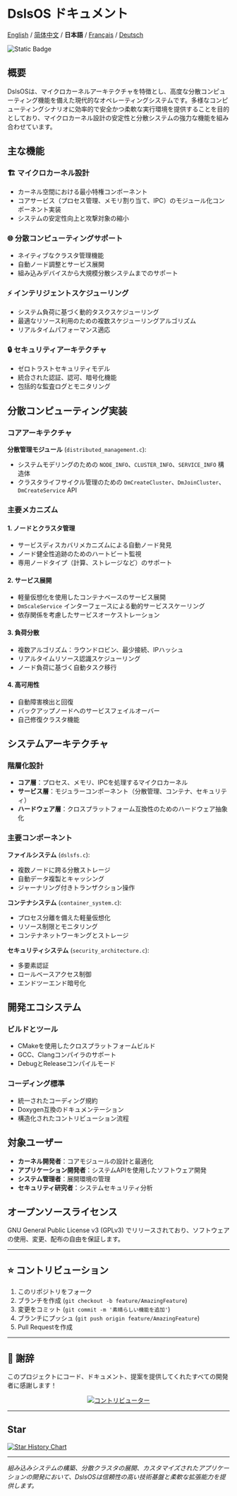 ﻿# DslsOS ドキュメント

[English](README.md) / [简体中文](README_CN.md) / **日本語** / [Français](README_FR.md) / [Deutsch](README_DE.md)

![Static Badge](https://img.shields.io/badge/License_GPLv3-0?logo=gnu&color=8A2BE2)

## 概要

DslsOSは、マイクロカーネルアーキテクチャを特徴とし、高度な分散コンピューティング機能を備えた現代的なオペレーティングシステムです。多様なコンピューティングシナリオに効率的で安全かつ柔軟な実行環境を提供することを目的としており、マイクロカーネル設計の安定性と分散システムの強力な機能を組み合わせています。

## 主な機能

### 🏗️ マイクロカーネル設計
- カーネル空間における最小特権コンポーネント
- コアサービス（プロセス管理、メモリ割り当て、IPC）のモジュール化コンポーネント実装
- システムの安定性向上と攻撃対象の縮小

### 🌐 分散コンピューティングサポート
- ネイティブなクラスタ管理機能
- 自動ノード調整とサービス展開
- 組み込みデバイスから大規模分散システムまでのサポート

### ⚡ インテリジェントスケジューリング
- システム負荷に基づく動的タスクスケジューリング
- 最適なリソース利用のための複数スケジューリングアルゴリズム
- リアルタイムパフォーマンス適応

### 🔒 セキュリティアーキテクチャ
- ゼロトラストセキュリティモデル
- 統合された認証、認可、暗号化機能
- 包括的な監査ログとモニタリング

## 分散コンピューティング実装

### コアアーキテクチャ

**分散管理モジュール** (`distributed_management.c`):
- システムモデリングのための `NODE_INFO`、`CLUSTER_INFO`、`SERVICE_INFO` 構造体
- クラスタライフサイクル管理のための `DmCreateCluster`、`DmJoinCluster`、`DmCreateService` API

### 主要メカニズム

#### 1. ノードとクラスタ管理
- サービスディスカバリメカニズムによる自動ノード発見
- ノード健全性追跡のためのハートビート監視
- 専用ノードタイプ（計算、ストレージなど）のサポート

#### 2. サービス展開
- 軽量仮想化を使用したコンテナベースのサービス展開
- `DmScaleService` インターフェースによる動的サービススケーリング
- 依存関係を考慮したサービスオーケストレーション

#### 3. 負荷分散
- 複数アルゴリズム：ラウンドロビン、最少接続、IPハッシュ
- リアルタイムリソース認識スケジューリング
- ノード負荷に基づく自動タスク移行

#### 4. 高可用性
- 自動障害検出と回復
- バックアップノードへのサービスフェイルオーバー
- 自己修復クラスタ機能

## システムアーキテクチャ

### 階層化設計
- **コア層**：プロセス、メモリ、IPCを処理するマイクロカーネル
- **サービス層**：モジュラーコンポーネント（分散管理、コンテナ、セキュリティ）
- **ハードウェア層**：クロスプラットフォーム互換性のためのハードウェア抽象化

### 主要コンポーネント

**ファイルシステム** (`dslsfs.c`):
- 複数ノードに跨る分散ストレージ
- 自動データ複製とキャッシング
- ジャーナリング付きトランザクション操作

**コンテナシステム** (`container_system.c`):
- プロセス分離を備えた軽量仮想化
- リソース制限とモニタリング
- コンテナネットワーキングとストレージ

**セキュリティシステム** (`security_architecture.c`):
- 多要素認証
- ロールベースアクセス制御
- エンドツーエンド暗号化

## 開発エコシステム

### ビルドとツール
- CMakeを使用したクロスプラットフォームビルド
- GCC、Clangコンパイラのサポート
- DebugとReleaseコンパイルモード

### コーディング標準
- 統一されたコーディング規約
- Doxygen互換のドキュメンテーション
- 構造化されたコントリビューション流程

## 対象ユーザー

- **カーネル開発者**：コアモジュールの設計と最適化
- **アプリケーション開発者**：システムAPIを使用したソフトウェア開発
- **システム管理者**：展開環境の管理
- **セキュリティ研究者**：システムセキュリティ分析

## オープンソースライセンス

GNU General Public License v3 (GPLv3) でリリースされており、ソフトウェアの使用、変更、配布の自由を保証します。

---

## ⭐ コントリビューション

1. このリポジトリをフォーク
2. ブランチを作成 (`git checkout -b feature/AmazingFeature`)
3. 変更をコミット (`git commit -m '素晴らしい機能を追加'`)
4. ブランチにプッシュ (`git push origin feature/AmazingFeature`)
5. Pull Requestを作成

---

## 🌟 謝辞

このプロジェクトにコード、ドキュメント、提案を提供してくれたすべての開発者に感謝します！

<p align="center">
  <a href="https://github.com/DslsDZC/DslsOS/graphs/contributors">
    <img src="https://contrib.rocks/image?repo=DslsDZC/DslsOS" alt="コントリビューター">
  </a>
</p>

---
## Star

[![Star History Chart](https://api.star-history.com/svg?repos=DslsDZC/DslsOS&type=Date)](https://star-history.com/#DslsDZC/DslsOS&Date)

---

*組み込みシステムの構築、分散クラスタの展開、カスタマイズされたアプリケーションの開発において、DslsOSは信頼性の高い技術基盤と柔軟な拡張能力を提供します。*
